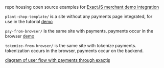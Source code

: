 repo housing open source examples for [ExactJS merchant demo integration](https://developer.exactpay.com/docs/payment-forms/)

`plant-shop-template/` is a site without any payments page integrated, for use in the tutorial
[demo](https://noexactjs-demo.merchant-portal.one/)

`pay-from-browser/`  is the same site with payments.
payments occur in the browser
[demo](https://p2-demo.merchant-portal.one/)

`tokenize-from-browser/`  is the same site with tokenize payments.
tokenization occurs in the browser, payments occur on the backend.

[diagram of user flow with payments through exactjs](./img/exactjs-sequence.png)
